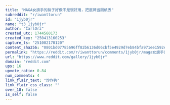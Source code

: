 ```yaml
---
title: "MAGA女旗手的脑子好像不是很好用，把底牌当厕纸丢"
subreddit: "r/iwanttorun"
id: "1jyb0jr"
name: "t3_1jyb0jr"
author: "CarlOrz"
created_utc: 1744560173
created_key: "250413160253"
capture_ts: "251002170120"
content_sha256: "0801bd07785696ff82b6136d06cbf5e4929d7eb84bfa971ee1592edd9f56b0ad"
permalink: "https://reddit.com/r/iwanttorun/comments/1jyb0jr/maga女旗手的脑子好像不是很好用把底牌当厕纸丢/"
url: "https://www.reddit.com/gallery/1jyb0jr"
domain: "reddit.com"
ups: 16
upvote_ratio: 0.84
num_comments: 4
link_flair_text: "炒作狗"
link_flair_css_class: ""
over_18: false
is_self: false
---
```


